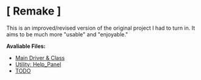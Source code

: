# [ Remake ]
This is an improved/revised version of the original project I had to turn in. It aims to be much more "usable" and "enjoyable."

**Avaliable Files:**
- [Main Driver & Class](https://github.com/exoad/ClickGame/blob/master/Remake/ControllerR.java)
- [Utility: Help_Panel](https://github.com/exoad/ClickGame/tree/master/Remake/Extra)
- [TODO](https://github.com/exoad/ClickGame/blob/master/Others/TODO)
